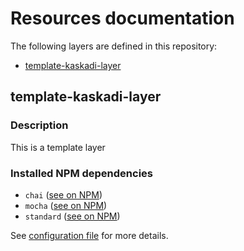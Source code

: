 # Resources documentation

The following layers are defined in this repository:
- [template-kaskadi-layer](#template-kaskadi-layer)

## template-kaskadi-layer <a name="template-kaskadi-layer"></a>

### Description

This is a template layer

### Installed NPM dependencies

- `chai` ([see on NPM](https://www.npmjs.com/package/chai))
- `mocha` ([see on NPM](https://www.npmjs.com/package/mocha))
- `standard` ([see on NPM](https://www.npmjs.com/package/standard))

See [configuration file](./serverless.yml) for more details.